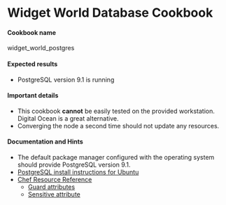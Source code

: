 # Widget World Database Cookbook

#### Cookbook name

widget_world_postgres

#### Expected results

* PostgreSQL version 9.1 is running

#### Important details

* This cookbook **cannot** be easily tested on the provided workstation.  Digital Ocean is a great alternative.
* Converging the node a second time should not update any resources.

#### Documentation and Hints

* The default package manager configured with the operating system should provide PostgreSQL version 9.1.
* [PostgreSQL install instructions for Ubuntu](https://help.ubuntu.com/community/PostgreSQL)
* [Chef Resource Reference](http://docs.chef.io/resources.html)
  * [Guard attributes](http://docs.chef.io/resources.html#guards)
  * [Sensitive attribute](http://docs.chef.io/resources.html#attributes)

